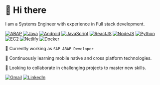 # :wave: Hi there

I am a Systems Engineer with experience in Full stack development.

[![ABAP](https://img.shields.io/badge/Code-ABAP-0FAAFF?logo=sap&logoColor=white)](https://help.sap.com/docs/btp/sap-business-technology-platform/development-in-abap-environment)
[![Java](https://img.shields.io/badge/Code-Java-000000?logo=openjdk&logoColor=white)](https://www.java.com/)
[![Android](https://img.shields.io/badge/Platform-Android-3DDC84?logo=android&logoColor=white)](https://developer.android.com/develop)
[![JavaScript](https://img.shields.io/badge/Code-JavaScript-F7DF1E?logo=javascript&logoColor=white)](https://developer.mozilla.org/en-US/docs/Web/JavaScript)
[![ReactJS](https://img.shields.io/badge/Library-ReactJS-61DAFB?logo=react&logoColor=white)](https://react.dev/)
[![NodeJS](https://img.shields.io/badge/Library-NodeJS-5FA04E?logo=nodejs&logoColor=white)](https://nodejs.org/)
[![Python](https://img.shields.io/badge/Code-Python-3776AB?logo=python&logoColor=white)](https://www.python.org/)
[![EC2](https://custom-icon-badges.demolab.com/badge/Compute-AWS%20EC2-FF9900?logo=aws&logoColor=white)](https://aws.amazon.com/es/ec2/)
[![Netlify](https://img.shields.io/badge/Compute-Netlify%20functions-00C7B7?logo=netlify&logoColor=white)](https://www.netlify.com/platform/core/functions/)
[![Docker](https://img.shields.io/badge/Tools-Docker-2496ED?logo=docker&logoColor=white)](https://www.docker.com/)

:telescope: Currently working as `SAP ABAP Developer`

:seedling: Continuously learning mobile native and cross platform technologies.

:rocket: Looking to collaborate in challenging projects to master new skills.

[![Gmail](https://img.shields.io/badge/Gmail-sebastiannavas06@gmail.com-EA4335?logo=gmail&logoColor=white)](mailto:sebastiannavas06@gmail.com)
[![LinkedIn](https://custom-icon-badges.demolab.com/badge/LinkedIn-sebastianjnavasb-0A66C2?logo=linkedin-white&logoColor=fff)](https://www.linkedin.com/in/sebastianjnavasb)
